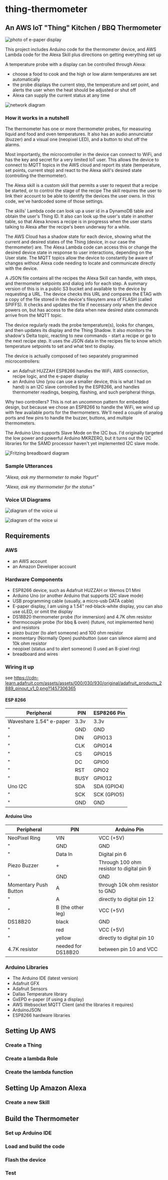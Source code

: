 # thing-thermometer

## An AWS IoT "Thing" Kitchen / BBQ Thermometer

![photo of e-paper display](img/prototype.jpg?raw=true "Thermometer probe display")

This project includes Arduino code for the thermometer device,
and AWS Lambda code for the Alexa Skill
plus directions on getting everything set up

A temperature probe with a display can be controlled through Alexa:
- choose a food to cook and the high or low alarm temperatures are set automatically
- the probe displays the current step, the temperature and set point, and alerts the user when the heat should be adjusted or shut off
- Alexa can supply the current status at any time

![network diagram](img/iot-diagram.png?raw=true "IoT Diagram")

### How it works in a nutshell

The thermometer has one or more thermometer probes, for measuring liquid and 
food and oven temperatures. It also has an audio annunciator (buzzer) and a 
visual one (neopixel LED), and a button to shut off the alarms.

Most importantly, the microcontroller in the device can connect to WiFi, and has 
the key and secret for a very limited IoT user. This allows the device to connect 
to MQTT topics in the AWS cloud and report its state (temperature, set points, 
current step) and react to the Alexa skill's desired state (controlling the 
thermometer).

The Alexa skill is a custom skill that permits a user to request that a recipe 
be started, or to control the stage of the recipe
The skill requires the user to link their account to be able to identify the 
devices the user owns. In this code, we've hardcoded some of those settings.

The skills' Lambda code can look up a user id in a DynamoDB table and obtain 
the user's Thing ID. It also can look up the user's state in another table, so 
that Alexa knows a recipe is in progresss when the user starts talking to 
Alexa after the recipe's been underway for a while.

The AWS Cloud has a shadow state for each device, showing what the current 
and desired states of the Thing (device, in our case the thermometer) are. 
The Alexa Lambda code can access this or change the desired device state in 
response to user interactions, depending on the User state. The MQTT topics 
allow the device to constantly be aware of changes without Alexa code 
needing to locate and communicate directly with the device.

A JSON file contains all the recipes the Alexa Skill can handle, with steps, 
and thermometer setpoints and dialog info for each step. A summary version of 
this is in a public S3 bucket and available to the device by requesting a URL. 
The device checks this URL and compares the ETAG with a copy of the file stored 
in the device's filesytem area of FLASH (called SPIFFS). It checks and updates 
the file if necessary only when the device powers on, but has access to the 
data when new desired state commands arrive from the MQTT topic.

The device regularly reads the probe temperature(s), looks for changes, and 
then updates its display and the Thing Shadow. It also monitors the shadow's 
Delta topic, reacting to new commands - start a recipe or go to the next 
recipe step. It uses the JSON data in the recipes file to know which 
temperature setpoints to set and what text to display.

The device is actually composed of two separately programmed microcontrollers:

* an Adafruit HUZZAH ESP8266 handles the WiFi, AWS connection, recipe logic, and
  the e-paper display
* an Arduino Uno (you can use a smaller device, this is what I had on hand) is an
  I2C slave controlled by the ESP8266, and handles thermometer readings, beeping,
  flashing, and such peripheral things.

Why two controllers? This is not an uncommon pattern for embedded design, but
because we chose an ESP8266 to handle the WiFi, we wind up with few available ports
for the thermometers. We'll need a couple of analog ports and few
pins to handle the buzzer, buttons, and multiple thermometers.

The Arduino Uno supports Slave Mode on the I2C bus. I'd originally targeted the low
power and powerful Arduino MKRZERO, but it turns out the I2C libraries for the SAMD
processor haven't yet implemented I2C slave mode.

![Fritzing breadboard diagram](img/fritzing-breadboard.png?raw=true "Breadboard (without e-paper)")

### Sample Utterances
*"Alexa, ask my thermometer to make Yogurt"*

*"Alexa, ask my thermometer for the status"*

### Voice UI Diagrams
![diagram of the voice ui](img/basic-recipe-flow.png?raw=true "Basic Recipe Flow")

![diagram of the voice ui](img/unknown-recipe-flow.png?raw=true "Unknown Recipe Flow")

## Requirements
### AWS
- an AWS account
- an Amazon Developer account
### Hardware Components
- ESP8266 device, such as Adafruit HUZZAH or Wemos D1 Mini
- Arduino Uno (or another Arduino that supports I2C slave mode)
- USB programming cable (usually, a micro-usb DATA cable)
- E-paper display, I am using a 1.54" red-black-white display, you can also use oLED, or omit the display
- DS18B20 thermometer probe (for immersion) and 4.7K ohm resistor
- thermocouple probe (for bbq & oven) (future, not implemented here) and resistors
- piezo buzzer (to alert someone) and 100 ohm resistor
- momentary (Normally Open) pushbutton (user can silence alarm) and 10k ohm resistor
- neopixel (status and to alert someone) (I used an 8-pixel ring)
- breadboard and wires

### Wiring it up

see https://cdn-learn.adafruit.com/assets/assets/000/030/930/original/adafruit_products_2889_pinout_v1_0.png?1457306365

#### ESP 8266
Peripheral | PIN | ESP8266 Pin
--- | --- | --- 
Waveshare 1.54" e-paper | 3.3v | 3.3v
" | GND | GND
" | DIN | GPIO13
" | CLK | GPIO14
" | CS | GPIO15
" | DC | GPIO0
" | RST | GPIO2
" | BUSY | GPIO12
Uno I2C | SDA | SDA (GPIO4)
" | SCK | SCK (GPIO5)
" | GND | GND

#### Arduino Uno
Peripheral | PIN | Arduino Pin
--- | --- | --- 
NeoPixel Ring | VIN | VCC (+5V)
" | GND | GND
" | Data In | Digital pin 6
Piezo Buzzer | + | Through 100 ohm resistor to digital pin 9
" | GND | GND
Momentary Push Button | A | through 10k ohm resistor to GND
" | A | directly to digital pin 12
" | B (the other leg) | VCC (+5V)
DS18B20 | black | GND
" | red | VCC (+5V)
" | yellow | directly to digital pin 10
4.7K resistor | needed for DS18B20 | between pin 10 and VCC

### Arduino Libraries
- The Arduino IDE (latest version)
- Adafruit GFX
- Adafruit Sensors
- Dallas Temperature library
- GxEPD e-paper (if using a display)
- AWS Websocket MQTT Client (and the libraries it requires)
- ArduinoJSON
- ESP8266 hardware libraries

## Setting Up AWS
### Create a Thing
### Create a lambda Role
### Create the lambda function
## Setting Up Amazon Alexa
### Create a new Skill
## Build the Thermometer
### Set up Arduino IDE
### Load and build the code
### Flash the device
### Test

